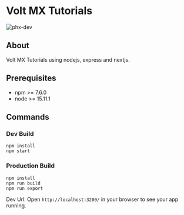 # Volt MX Tutorials
![phx-dev](https://github.com/HCL-TECH-SOFTWARE/volt-mx-tutorials/actions/workflows/intergrate.yml/badge.svg?branch=phx-dev)

## About

Volt MX Tutorials using nodejs, express and nextjs.

## Prerequisites

* npm >= 7.6.0
* node >= 15.11.1

## Commands

### Dev Build

```node
npm install
npm start
```
### Production Build

```node
npm install
npm run build
npm run export
```

Dev Url: Open `http://localhost:3200/` in your browser to see your app running.
